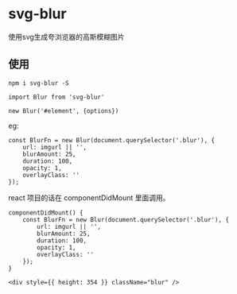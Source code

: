 # svg-blur

使用svg生成夸浏览器的高斯模糊图片

## 使用

```
npm i svg-blur -S
```
```
import Blur from 'svg-blur'

new Blur('#element', {options})

```

eg:

```
const BlurFn = new Blur(document.querySelector('.blur'), {
    url: imgurl || '',
    blurAmount: 25,
    duration: 100, 
    opacity: 1,
    overlayClass: ''
});
```


react 项目的话在 componentDidMount 里面调用。

```
componentDidMount() {
    const BlurFn = new Blur(document.querySelector('.blur'), {
        url: imgurl || '',
        blurAmount: 25,
        duration: 100, 
        opacity: 1,
        overlayClass: ''
    });
}
```

```
<div style={{ height: 354 }} className="blur" />
```
